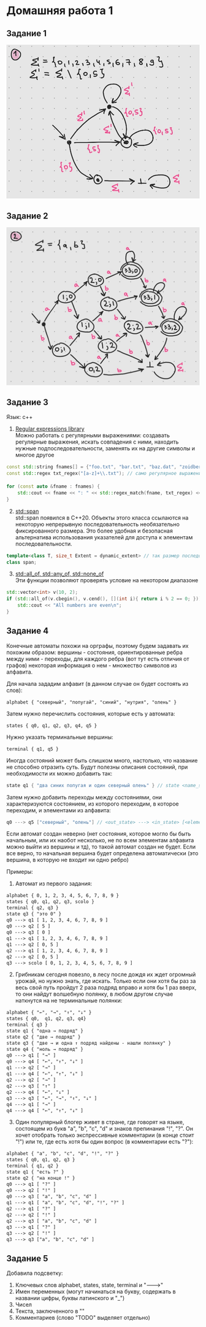 # Домашняя работа 1
## Задание 1
![](https://raw.githubusercontent.com/Fawentus/fl-2021-hse-win/HW01/pictures/first.jpg)
## Задание 2
![](https://raw.githubusercontent.com/Fawentus/fl-2021-hse-win/HW01/pictures/second.jpg)
## Задание 3
Язык: c++
1. [Regular expressions library](https://en.cppreference.com/w/cpp/regex)  
Можно работать с регулярными выражениями: создавать регулярные выражения, искать совпадения с ними, находить нужные подпоследовательности, заменять их на другие символы и многое другое
```c++
const std::string fnames[] = {"foo.txt", "bar.txt", "baz.dat", "zoidberg"};
const std::regex txt_regex("[a-z]+\\.txt"); // само регулярное выражение
 
for (const auto &fname : fnames) {
    std::cout << fname << ": " << std::regex_match(fname, txt_regex) << '\n'; // выводит, соответствует ли строка регулярному выражению
}
```
2. [std::span](https://en.cppreference.com/w/cpp/container/span)  
std::span появился в C++20. Объекты этого класса ссылаются на некоторую непрерывную последовательность необязательно фиксированного размера. 
Это более удобная и безопасная альтернатива использования указателей для доступа к элементам последовательности.
```c++
template<class T, size_t Extent = dynamic_extent> // так размер последовательности будет указан во время выполнения
class span;
```
3. [std::all_of, std::any_of, std::none_of](https://en.cppreference.com/w/cpp/algorithm/all_any_none_of)  
Эти функции позволяют проверять условие на некотором диапазоне
```c++
std::vector<int> v(10, 2);
if (std::all_of(v.cbegin(), v.cend(), [](int i){ return i % 2 == 0; })) {
    std::cout << "All numbers are even\n";
}
```
## Задание 4
Конечные автоматы похожи на орграфы, поэтому будем задавать их похожим образом: вершины - состояния, ориентированные ребра между ними - переходы, для каждого ребра
(вот тут есть отличия от графов) некоторая информация о нем - множество символов из алфавита.  
  
Для начала зададим алфавит (в данном случае он будет состоять из слов):
```
alphabet { "северный", "попугай", "синий", "нутрия", "олень" }
```
  
Затем нужно перечислить состояния, которые есть у автомата:
```
states { q0, q1, q2, q3, q4, q5 }
```
  
Нужно указать терминальные вершины:
```
terminal { q1, q5 }
```
  
Иногда состояний может быть слишком много, настолько, что название не способно отразить суть. Будут полезны описания состояний, при необходимости их можно добавить так:
```c++
state q1 { "два синих попугая и один северный олень" } // state <name_state> { <description> }
```
  
Затем нужно добавить переходы между состояниями, они характеризуются состоянием, из которого переходим, в которое переходим, и элементами из алфавита:
```c++
q0 ---> q5 ["северный", "олень"] // <out_state> ---> <in_state> [<elements_of_alphabet>]
```
  
Если автомат создан неверно (нет состояния, которое могло бы быть начальным, или их наобот несколько, не по всем элементам алфавита можно выйти из вершины и тд), то такой автомат создан не будет. Если все верно, то начальная вершина будет определена автоматически (это вершина, в которую не входит ни одно ребро)
  
Примеры:
1. Автомат из первого задания:
```
alphabet { 0, 1, 2, 3, 4, 5, 6, 7, 8, 9 }
states { q0, q1, q2, q3, scolo }
terminal { q2, q3 }
state q3 { "это 0" }
q0 ---> q1 [ 1, 2, 3, 4, 6, 7, 8, 9 ]
q0 ---> q2 [ 5 ]
q0 ---> q3 [ 0 ]
q1 ---> q1 [ 1, 2, 3, 4, 6, 7, 8, 9 ]
q1 ---> q2 [ 0, 5 ]
q2 ---> q1 [ 1, 2, 3, 4, 6, 7, 8, 9 ]
q2 ---> q2 [ 0, 5 ]
q3 ---> scolo [ 0, 1, 2, 3, 4, 5, 6, 7, 8, 9 ]
```

2. Грибникам сегодня повезло, в лесу после дождя их ждет огромный урожай, но нужно знать, где искать. Только если они хотя бы раз за весь свой путь пройдут 2 раза подряд вправо и хотя бы 1 раз вверх, то они найдут волшебную полянку, в любом другом случае наткнутся на не терминальные полянки:
```
alphabet { "←", "→", "↑", "↓" }
states { q0,  q1, q2, q3, q4}
terminal { q3 }
state q1 { "одна → подряд" }
state q2 { "две → подряд" }
state q3 { "две → и одна ↑ подряд найдены - нашли полянку" }
state q4 { "ноль → подряд" }
q0 ---> q1 [ "→" ]
q0 ---> q4 [ "←", "↑", "↓" ]
q1 ---> q2 [ "→" ]
q1 ---> q4 [ "←", "↑", "↓" ]
q2 ---> q2 [ "→" ]
q2 ---> q3 [ "↑" ]
q2 ---> q4 [ "←", "↓" ]
q3 ---> q3 [ "←", "→", "↑", "↓" ]
q4 ---> q1 [ "→" ]
q4 ---> q4 [ "←", "↑", "↓" ]
```

3. Один популярный блогер живет в стране, где говорят на языке, состоящем из букв "a", "b", "c", "d" и знаков препинания "!", "?". Он хочет отобрать только экспрессивные комментарии (в конце стоит "!") или те, где есть хотя бы один вопрос (в комментарии есть "?"):
```
alphabet { "a", "b", "c", "d", "!", "?" }
states { q0, q1, q2, q3 }
terminal { q1, q2 }
state q1 { "есть ?" }
state q2 { "на конце !" }
q0 ---> q1 [ "?" ]
q0 ---> q2 [ "!" ]
q0 ---> q3 [ "a", "b", "c", "d" ]
q1 ---> q1 [ "a", "b", "c", "d", "!", "?" ]
q2 ---> q1 [ "?" ]
q2 ---> q2 [ "!" ]
q2 ---> q3 [ "a", "b", "c", "d" ]
q3 ---> q1 [ "?" ]
q3 ---> q2 [ "!" ]
q3 ---> q3 ["a", "b", "c", "d" ]
```
## Задание 5
Добавила подсветку:
1) Ключевых слов alphabet, states, state, terminal и "--->"
2) Имен переменных (могут начинаться на букву, содержать в названии цифры, буквы латинского и "_")
3) Чисел
4) Текста, заключенного в ""
5) Комментариев (слово "TODO" выделяет отдельно)

